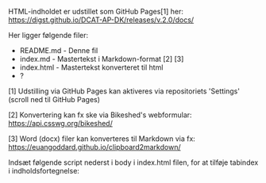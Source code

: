 
HTML-indholdet er udstillet som GitHub Pages[1] her: https://digst.github.io/DCAT-AP-DK/releases/v.2.0/docs/

Her ligger følgende filer:
- README.md - Denne fil
- index.md - Mastertekst i Markdown-format  [2] [3]
- index.html - Mastertekst konverteret til html
- ?

[1] Udstilling via GitHub Pages kan aktiveres via repositoriets 'Settings' (scroll ned til GitHub Pages)


[2] Konvertering kan fx ske via Bikeshed's webformular: https://api.csswg.org/bikeshed/

[3] Word (docx) filer kan konverteres til Markdown via fx: https://euangoddard.github.io/clipboard2markdown/

Indsæt følgende script nederst i body i index.html filen, for at tilføje tabindex i indholdsfortegnelse:

<script>
    /*Set attribute tabindex on all elements in TOC*/
    var toc =  document.querySelectorAll("#toc .content");
    for (var i = 0; i < toc.length; i++) {
      if (!toc[i].hasAttribute("tabindex")){
        var att = document.createAttribute("tabindex");
        att.value = "0";
        toc[i].setAttributeNode(att);
      }
    }
    /*Set lang attribute value to "da" in html tag*/
    document.getElementsByTagName("html")[0].setAttribute("lang", "da");
</script>
